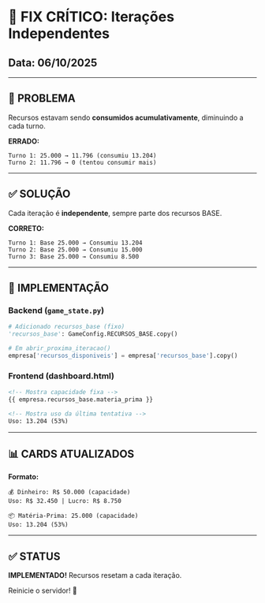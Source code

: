 # 🔧 FIX CRÍTICO: Iterações Independentes

## Data: 06/10/2025

---

## 🐛 PROBLEMA

Recursos estavam sendo **consumidos acumulativamente**, diminuindo a cada turno.

**ERRADO:**
```
Turno 1: 25.000 → 11.796 (consumiu 13.204)
Turno 2: 11.796 → 0 (tentou consumir mais)
```

---

## ✅ SOLUÇÃO

Cada iteração é **independente**, sempre parte dos recursos BASE.

**CORRETO:**
```
Turno 1: Base 25.000 → Consumiu 13.204
Turno 2: Base 25.000 → Consumiu 15.000
Turno 3: Base 25.000 → Consumiu 8.500
```

---

## 🔨 IMPLEMENTAÇÃO

### Backend (`game_state.py`)
```python
# Adicionado recursos_base (fixo)
'recursos_base': GameConfig.RECURSOS_BASE.copy()

# Em abrir_proxima_iteracao()
empresa['recursos_disponiveis'] = empresa['recursos_base'].copy()
```

### Frontend (dashboard.html)
```html
<!-- Mostra capacidade fixa -->
{{ empresa.recursos_base.materia_prima }}

<!-- Mostra uso da última tentativa -->
Uso: 13.204 (53%)
```

---

## 📊 CARDS ATUALIZADOS

**Formato:**
```
💰 Dinheiro: R$ 50.000 (capacidade)
Uso: R$ 32.450 | Lucro: R$ 8.750

📦 Matéria-Prima: 25.000 (capacidade)
Uso: 13.204 (53%)
```

---

## ✅ STATUS

**IMPLEMENTADO!** Recursos resetam a cada iteração.

Reinicie o servidor! 🚀
